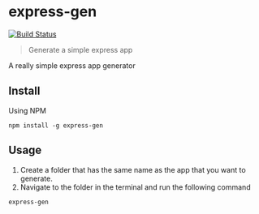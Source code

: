 # express-gen

[![Build Status](https://travis-ci.org/nischayv/express-gen.svg?branch=master)](https://travis-ci.org/nischayv/express-gen)

> Generate a simple express app

A really simple express app generator

## Install

Using NPM
```
npm install -g express-gen
```

## Usage

1. Create a folder that has the same name as the app that you want to generate.
2. Navigate to the folder in the terminal and run the following command

```
express-gen
```